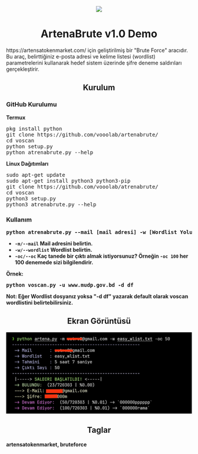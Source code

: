 <div align="center">
  <img src="https://artensatokenmarket.com/public/front/fxyatirim/assets/images/logo.png?r=1638395910" style="width: 350px;"/>
</div>

<h1 align="center">
ArtenaBrute v1.0 Demo
</h1>
https://artensatokenmarket.com/ için geliştirilmiş bir "Brute Force" aracıdır. Bu araç, belirttiğiniz e-posta adresi ve kelime listesi (wordlist) parametrelerini kullanarak hedef sistem üzerinde şifre deneme saldırıları gerçekleştirir.
<h2 align="center">
Kurulum
</h2>
<h3>GitHub Kurulumu</h3>
<b>Termux</b>
<pre>pkg install python
git clone https://github.com/vooolab/artenabrute/
cd voscan
python setup.py
python atrenabrute.py --help</pre>
<b>Linux Dağıtımları</b>
<pre>sudo apt-get update
sudo apt-get install python3 python3-pip
git clone https://github.com/vooolab/atrenabrute/
cd voscan
python3 setup.py
python3 atrenabrute.py --help</pre>
<b>

<h3>Kullanım</h3>
<pre>python atrenabrute.py --mail [mail adresi] -w [Wordlist Yolu]</pre>

- `-m/--mail` Mail adresini belirtin.
- `-w/--wordlist` Wordlist belirtin.
- `-oc/--oc` Kaç tanede bir çıktı almak istiyorsunuz? Örneğin `-oc 100` her 100 denemede sizi bilgilendirir.

Örnek:
<pre>python voscan.py -u www.mudp.gov.bd -d df</pre>
Not: Eğer Wordlist dosyanız yoksa "-d df" yazarak default olarak voscan wordlistini belirtebilirsiniz.

<h2 align="center">
Ekran Görüntüsü
</h2>
<div align="center">
  <img src="https://raw.githubusercontent.com/vooolab/artenabrute/main/IMG_20240915_035533.jpg"/>
</div>

<h2 align="center">
Taglar
</h2>
artensatokenmarket, bruteforce

